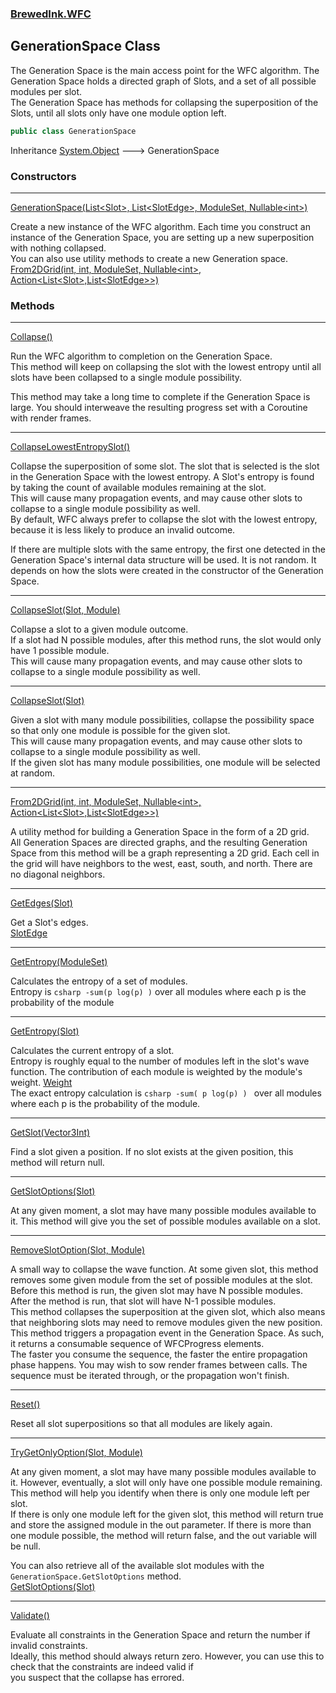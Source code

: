 ### [BrewedInk.WFC](BrewedInk_WFC.md 'BrewedInk.WFC')
## GenerationSpace Class
The Generation Space is the main access point for the WFC algorithm. The Generation Space holds a directed graph of Slots, and a set of all possible modules per slot.  
The Generation Space has methods for collapsing the superposition of the Slots, until all slots only have one module option left.  
```csharp
public class GenerationSpace
```

Inheritance [System.Object](https://docs.microsoft.com/en-us/dotnet/api/System.Object 'System.Object') &#129106; GenerationSpace  
### Constructors

***
[GenerationSpace(List&lt;Slot&gt;, List&lt;SlotEdge&gt;, ModuleSet, Nullable&lt;int&gt;)](GenerationSpace_GenerationSpace(List_Slot__List_SlotEdge__ModuleSet_Nullable_int_).md 'BrewedInk.WFC.GenerationSpace.GenerationSpace(System.Collections.Generic.List&lt;BrewedInk.WFC.Slot&gt;, System.Collections.Generic.List&lt;BrewedInk.WFC.SlotEdge&gt;, BrewedInk.WFC.ModuleSet, System.Nullable&lt;int&gt;)')

Create a new instance of the WFC algorithm. Each time you construct an instance of the Generation Space, you are setting up a new superposition with nothing collapsed.  
You can also use utility methods to create a new Generation space. [From2DGrid(int, int, ModuleSet, Nullable&lt;int&gt;, Action&lt;List&lt;Slot&gt;,List&lt;SlotEdge&gt;&gt;)](GenerationSpace_From2DGrid(int_int_ModuleSet_Nullable_int__Action_List_Slot__List_SlotEdge__).md 'BrewedInk.WFC.GenerationSpace.From2DGrid(int, int, BrewedInk.WFC.ModuleSet, System.Nullable&lt;int&gt;, System.Action&lt;System.Collections.Generic.List&lt;BrewedInk.WFC.Slot&gt;,System.Collections.Generic.List&lt;BrewedInk.WFC.SlotEdge&gt;&gt;)')
### Methods

***
[Collapse()](GenerationSpace_Collapse().md 'BrewedInk.WFC.GenerationSpace.Collapse()')

Run the WFC algorithm to completion on the Generation Space.  
This method will keep on collapsing the slot with the lowest entropy until all slots have been collapsed to a single module possibility.  
  
This method may take a long time to complete if the Generation Space is large. You should interweave the resulting progress set with a Coroutine with render frames.   

***
[CollapseLowestEntropySlot()](GenerationSpace_CollapseLowestEntropySlot().md 'BrewedInk.WFC.GenerationSpace.CollapseLowestEntropySlot()')

Collapse the superposition of some slot. The slot that is selected is the slot in the Generation Space with the lowest entropy. A Slot's entropy is found by taking the count of available modules remaining at the slot.  
This will cause many propagation events, and may cause other slots to collapse to a single module possibility as well.  
By default, WFC always prefer to collapse the slot with the lowest entropy, because it is less likely to produce an invalid outcome.  
  
If there are multiple slots with the same entropy, the first one detected in the Generation Space's internal data structure will be used. It is not random. It depends on how the slots were created in the constructor of the Generation Space.  

***
[CollapseSlot(Slot, Module)](GenerationSpace_CollapseSlot(Slot_Module).md 'BrewedInk.WFC.GenerationSpace.CollapseSlot(BrewedInk.WFC.Slot, BrewedInk.WFC.Module)')

Collapse a slot to a given module outcome.  
If a slot had N possible modules, after this method runs, the slot would only have 1 possible module.  
This will cause many propagation events, and may cause other slots to collapse to a single module possibility as well.  

***
[CollapseSlot(Slot)](GenerationSpace_CollapseSlot(Slot).md 'BrewedInk.WFC.GenerationSpace.CollapseSlot(BrewedInk.WFC.Slot)')

Given a slot with many module possibilities, collapse the possibility space so that only one module is possible for the given slot.  
This will cause many propagation events, and may cause other slots to collapse to a single module possibility as well.  
If the given slot has many module possibilities, one module will be selected at random.  

***
[From2DGrid(int, int, ModuleSet, Nullable&lt;int&gt;, Action&lt;List&lt;Slot&gt;,List&lt;SlotEdge&gt;&gt;)](GenerationSpace_From2DGrid(int_int_ModuleSet_Nullable_int__Action_List_Slot__List_SlotEdge__).md 'BrewedInk.WFC.GenerationSpace.From2DGrid(int, int, BrewedInk.WFC.ModuleSet, System.Nullable&lt;int&gt;, System.Action&lt;System.Collections.Generic.List&lt;BrewedInk.WFC.Slot&gt;,System.Collections.Generic.List&lt;BrewedInk.WFC.SlotEdge&gt;&gt;)')

A utility method for building a Generation Space in the form of a 2D grid.  
All Generation Spaces are directed graphs, and the resulting Generation Space from this method will be a graph representing a 2D grid. Each cell in the grid will have neighbors to the west, east, south, and north. There are no diagonal neighbors.  

***
[GetEdges(Slot)](GenerationSpace_GetEdges(Slot).md 'BrewedInk.WFC.GenerationSpace.GetEdges(BrewedInk.WFC.Slot)')

Get a Slot's edges.  
[SlotEdge](SlotEdge.md 'BrewedInk.WFC.SlotEdge')

***
[GetEntropy(ModuleSet)](GenerationSpace_GetEntropy(ModuleSet).md 'BrewedInk.WFC.GenerationSpace.GetEntropy(BrewedInk.WFC.ModuleSet)')

Calculates the entropy of a set of modules.  
Entropy is ```csharp
 -sum(p log(p) )```
 over all modules where each p is the probability of the module  

***
[GetEntropy(Slot)](GenerationSpace_GetEntropy(Slot).md 'BrewedInk.WFC.GenerationSpace.GetEntropy(BrewedInk.WFC.Slot)')

Calculates the current entropy of a slot.  
Entropy is roughly equal to the number of modules left in the slot's wave function. The contribution of each module is weighted by the module's weight. [Weight](Module_Weight.md 'BrewedInk.WFC.Module.Weight')  
The exact entropy calculation is ```csharp
 -sum( p log(p) ) ```
 over all modules where each p is the probability of the module.   

***
[GetSlot(Vector3Int)](GenerationSpace_GetSlot(Vector3Int).md 'BrewedInk.WFC.GenerationSpace.GetSlot(UnityEngine.Vector3Int)')

Find a slot given a position. If no slot exists at the given position, this method will return null.  

***
[GetSlotOptions(Slot)](GenerationSpace_GetSlotOptions(Slot).md 'BrewedInk.WFC.GenerationSpace.GetSlotOptions(BrewedInk.WFC.Slot)')

At any given moment, a slot may have many possible modules available to it. This method will give you the set of possible modules available on a slot.  

***
[RemoveSlotOption(Slot, Module)](GenerationSpace_RemoveSlotOption(Slot_Module).md 'BrewedInk.WFC.GenerationSpace.RemoveSlotOption(BrewedInk.WFC.Slot, BrewedInk.WFC.Module)')

A small way to collapse the wave function. At some given slot, this method removes some given module from the set of possible modules at the slot.  
Before this method is run, the given slot may have N possible modules. After the method is run, that slot will have N-1 possible modules.  
This method collapses the superposition at the given slot, which also means that neighboring slots may need to remove modules given the new position.  
This method triggers a propagation event in the Generation Space. As such, it returns a consumable sequence of WFCProgress elements.  
The faster you consume the sequence, the faster the entire propagation phase happens. You may wish to sow render frames between calls. The sequence must be iterated through, or the propagation won't finish.  
  
  

***
[Reset()](GenerationSpace_Reset().md 'BrewedInk.WFC.GenerationSpace.Reset()')

Reset all slot superpositions so that all modules are likely again.   

***
[TryGetOnlyOption(Slot, Module)](GenerationSpace_TryGetOnlyOption(Slot_Module).md 'BrewedInk.WFC.GenerationSpace.TryGetOnlyOption(BrewedInk.WFC.Slot, BrewedInk.WFC.Module)')

At any given moment, a slot may have many possible modules available to it. However, eventually, a slot will only have one possible module remaining.  
This method will help you identify when there is only one module left per slot.  
If there is only one module left for the given slot, this method will return true and store the assigned module in the out parameter. If there is more than one module possible, the method will return false, and the out variable will be null.  
  
You can also retrieve all of the available slot modules with the ` GenerationSpace.GetSlotOptions ` method.  
[GetSlotOptions(Slot)](GenerationSpace_GetSlotOptions(Slot).md 'BrewedInk.WFC.GenerationSpace.GetSlotOptions(BrewedInk.WFC.Slot)')

***
[Validate()](GenerationSpace_Validate().md 'BrewedInk.WFC.GenerationSpace.Validate()')

Evaluate all constraints in the Generation Space and return the number if invalid constraints.  
Ideally, this method should always return zero. However, you can use this to check that the constraints are indeed valid if  
you suspect that the collapse has errored.   
